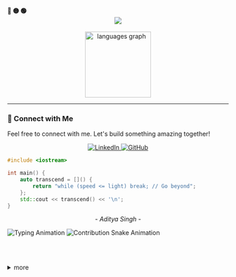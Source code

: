 <div align="left">
  <b><pwn>🔴 🟡 🟢</pwn></b>
</div>

<div align="center">
  <img src="https://readme-typing-svg.demolab.com/?lines=$+Hey,+I'm+Muhammad+Bilal+:)&font=Fira%20Code&center=true&width=440&height=45&color=09e611&vCenter=true&pause=10&size=22" />
</div>

<br>

<div align="center">
  
  <img src="https://github-readme-stats.vercel.app/api/top-langs?username=OfficialBilal&locale=en&hide_title=false&layout=compact&card_width=320&langs_count=5&theme=dracula&hide_border=false" height="150" alt="languages graph"  />
</div>

---

### 🔗 Connect with Me

Feel free to connect with me. Let's build something amazing together!

<p align="center">
  <a href="https://www.linkedin.com/in/mbilalch/" target="_blank">
    <img alt="LinkedIn" src="https://img.shields.io/badge/LinkedIn-0A66C2?style=for-the-badge&logo=linkedin&logoColor=white" />
  </a>
  <a href="https://github.com/OfficialBilal" target="_blank">
    <img alt="GitHub" src="https://img.shields.io/badge/GitHub-181717?style=for-the-badge&logo=github&logoColor=white" />
  </a>
</p>

<p align="center">
  
```cpp
#include <iostream>

int main() {
    auto transcend = []() {
        return "while (speed <= light) break; // Go beyond";
    };
    std::cout << transcend() << '\n';
}
````
</p>
<p align="center"><i>- Aditya Singh -</i></p>

  <img src="https://readme-typing-svg.demolab.com?font=Fira+Code&size=25&pause=1000&center=true&width=435&lines=Contributions+under+Attack+!!" alt="Typing Animation" />
   
  <img src="https://github.com/EchoSingh/EchoSingh/blob/output/snake-realistic.svg" alt="Contribution Snake Animation" />
  
<br /><br />
<details>
<summary>more</summary>
<div align="center">
  
  <a href="https://github.com/EchoSingh">
    <img src="https://readme-typing-svg.demolab.com?font=Fira+Code&size=34&duration=8000&pause=1000&center=true&repeat=true&width=435&lines=Hi%2C+I'm+Aditya+Singh" alt="Typing SVG" />
  </a>
  <br />
 
  <img src="https://i.gifer.com/XOsa.gif" alt="bat flying" width="150" />
  <br /><br />

  <a href="https://linktr.ee/Aditya.Singh.R">
    <img src="https://readme-typing-svg.demolab.com?font=Fira+Code&duration=2000&pause=8000&center=true&repeat=false&width=435&lines=Connect+with+me" alt="Connect Typing SVG" />
  </a>

  <br /><br />


  <img src="https://github-readme-streak-stats-seven-azure.vercel.app?user=EchoSingh&theme=tokyonight-duo&hide_border=true&border_radius=4" alt="GitHub Streak Stats" />

  <br /><br />


  <img src="https://raw.githubusercontent.com/EchoSingh/EchoSingh/main/github-metrics-main.svg" alt="GitHub Metrics" />

### 👥 My Followers

<!-- FOLLOWERS-START -->
<div align="center">
<table>
  <tr>
    <td align="center">
      <a href="https://github.com/Kanishk101" aria-label="Kanishk101">
        <img src="https://avatars.githubusercontent.com/u/92754882?v=4" width="50px" alt="Kanishk101"/><br />
        <sub><b>Kanishk101</b></sub>
      </a>
    </td>
    <td align="center">
      <a href="https://github.com/Vikas0262" aria-label="Vikas0262">
        <img src="https://avatars.githubusercontent.com/u/98486302?v=4" width="50px" alt="Vikas0262"/><br />
        <sub><b>Vikas0262</b></sub>
      </a>
    </td>
    <td align="center">
      <a href="https://github.com/suvanbanerjee" aria-label="suvanbanerjee">
        <img src="https://avatars.githubusercontent.com/u/104707806?v=4" width="50px" alt="suvanbanerjee"/><br />
        <sub><b>suvanbanerjee</b></sub>
      </a>
    </td>
    <td align="center">
      <a href="https://github.com/PhenomSG" aria-label="PhenomSG">
        <img src="https://avatars.githubusercontent.com/u/112311726?v=4" width="50px" alt="PhenomSG"/><br />
        <sub><b>PhenomSG</b></sub>
      </a>
    </td>
    <td align="center">
      <a href="https://github.com/Harshjosh361" aria-label="Harshjosh361">
        <img src="https://avatars.githubusercontent.com/u/113841022?v=4" width="50px" alt="Harshjosh361"/><br />
        <sub><b>Harshjosh361</b></sub>
      </a>
    </td>
    <td align="center">
      <a href="https://github.com/Surajsm60720" aria-label="Surajsm60720">
        <img src="https://avatars.githubusercontent.com/u/120303183?v=4" width="50px" alt="Surajsm60720"/><br />
        <sub><b>Surajsm60720</b></sub>
      </a>
    </td>
  </tr>

  <tr>
    <td align="center">
      <a href="https://github.com/avii09" aria-label="avii09">
        <img src="https://avatars.githubusercontent.com/u/121215948?v=4" width="50px" alt="avii09"/><br />
        <sub><b>avii09</b></sub>
      </a>
    </td>
    <td align="center">
      <a href="https://github.com/shravya312" aria-label="shravya312">
        <img src="https://avatars.githubusercontent.com/u/125795769?v=4" width="50px" alt="shravya312"/><br />
        <sub><b>shravya312</b></sub>
      </a>
    </td>
    <td align="center">
      <a href="https://github.com/pkparthk" aria-label="pkparthk">
        <img src="https://avatars.githubusercontent.com/u/134757839?v=4" width="50px" alt="pkparthk"/><br />
        <sub><b>pkparthk</b></sub>
      </a>
    </td>
    <td align="center">
      <a href="https://github.com/kylehonke" aria-label="kylehonke">
        <img src="https://avatars.githubusercontent.com/u/135394003?v=4" width="50px" alt="kylehonke"/><br />
        <sub><b>kylehonke</b></sub>
      </a>
    </td>
    <td align="center">
      <a href="https://github.com/vedant-35" aria-label="vedant-35">
        <img src="https://avatars.githubusercontent.com/u/136176599?v=4" width="50px" alt="vedant-35"/><br />
        <sub><b>vedant-35</b></sub>
      </a>
    </td>
    <td align="center">
      <a href="https://github.com/Vaibhav-Magadum" aria-label="Vaibhav-Magadum">
        <img src="https://avatars.githubusercontent.com/u/139147981?v=4" width="50px" alt="Vaibhav-Magadum"/><br />
        <sub><b>Vaibhav-Magadum</b></sub>
      </a>
    </td>
  </tr>

  <tr>
    <td align="center">
      <a href="https://github.com/1223akash" aria-label="1223akash">
        <img src="https://avatars.githubusercontent.com/u/139630240?v=4" width="50px" alt="1223akash"/><br />
        <sub><b>1223akash</b></sub>
      </a>
    </td>
    <td align="center">
      <a href="https://github.com/islimeng" aria-label="islimeng">
        <img src="https://avatars.githubusercontent.com/u/140187688?v=4" width="50px" alt="islimeng"/><br />
        <sub><b>islimeng</b></sub>
      </a>
    </td>
    <td align="center">
      <a href="https://github.com/chimichangaz" aria-label="chimichangaz">
        <img src="https://avatars.githubusercontent.com/u/140685858?v=4" width="50px" alt="chimichangaz"/><br />
        <sub><b>chimichangaz</b></sub>
      </a>
    </td>
    <td align="center">
      <a href="https://github.com/JahagirdarPrajwal" aria-label="JahagirdarPrajwal">
        <img src="https://avatars.githubusercontent.com/u/143025981?v=4" width="50px" alt="JahagirdarPrajwal"/><br />
        <sub><b>JahagirdarPrajwal</b></sub>
      </a>
    </td>
    <td align="center">
      <a href="https://github.com/ShreyaMahadev" aria-label="ShreyaMahadev">
        <img src="https://avatars.githubusercontent.com/u/146538402?v=4" width="50px" alt="ShreyaMahadev"/><br />
        <sub><b>ShreyaMahadev</b></sub>
      </a>
    </td>
    <td align="center">
      <a href="https://github.com/Prakharsahu10" aria-label="Prakharsahu10">
        <img src="https://avatars.githubusercontent.com/u/147237263?v=4" width="50px" alt="Prakharsahu10"/><br />
        <sub><b>Prakharsahu10</b></sub>
      </a>
    </td>
  </tr>

  <tr>
    <td align="center">
      <a href="https://github.com/Incharajayaram" aria-label="Incharajayaram">
        <img src="https://avatars.githubusercontent.com/u/148113274?v=4" width="50px" alt="Incharajayaram"/><br />
        <sub><b>Incharajayaram</b></sub>
      </a>
    </td>
    <td align="center">
      <a href="https://github.com/y-sudharshan" aria-label="y-sudharshan">
        <img src="https://avatars.githubusercontent.com/u/152261718?v=4" width="50px" alt="y-sudharshan"/><br />
        <sub><b>y-sudharshan</b></sub>
      </a>
    </td>
    <td align="center">
      <a href="https://github.com/rahulkrchaudhary" aria-label="rahulkrchaudhary">
        <img src="https://avatars.githubusercontent.com/u/152591373?v=4" width="50px" alt="rahulkrchaudhary"/><br />
        <sub><b>rahulkrchaudhary</b></sub>
      </a>
    </td>
    <td align="center">
      <a href="https://github.com/0xChilli" aria-label="0xChilli">
        <img src="https://avatars.githubusercontent.com/u/156460890?v=4" width="50px" alt="0xChilli"/><br />
        <sub><b>0xChilli</b></sub>
      </a>
    </td>
    <td align="center">
      <a href="https://github.com/scapelinked" aria-label="scapelinked">
        <img src="https://avatars.githubusercontent.com/u/167438575?v=4" width="50px" alt="scapelinked"/><br />
        <sub><b>scapelinked</b></sub>
      </a>
    </td>
    <td align="center">
      <a href="https://github.com/aadyas17" aria-label="aadyas17">
        <img src="https://avatars.githubusercontent.com/u/171001126?v=4" width="50px" alt="aadyas17"/><br />
        <sub><b>aadyas17</b></sub>
      </a>
    </td>
  </tr>
</table>
</div>
<!-- FOLLOWERS-END -->
